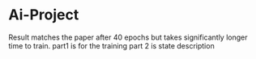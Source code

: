 # Ai-Project
Result matches the paper after 40 epochs but takes significantly longer time to train.
part1 is for the training part 2 is state description
